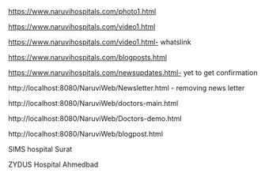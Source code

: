https://www.naruvihospitals.com/photo1.html

https://www.naruvihospitals.com/video1.html

https://www.naruvihospitals.com/video1.html- whatslink

https://www.naruvihospitals.com/blogposts.html

https://www.naruvihospitals.com/newsupdates.html- yet to get confirmation

http://localhost:8080/NaruviWeb/Newsletter.html - removing news letter

http://localhost:8080/NaruviWeb/doctors-main.html

http://localhost:8080/NaruviWeb/Doctors-demo.html

http://localhost:8080/NaruviWeb/blogpost.html


SIMS hospital Surat

ZYDUS Hospital Ahmedbad
